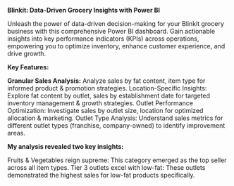 **Blinkit: Data-Driven Grocery Insights with Power BI**

Unleash the power of data-driven decision-making for your Blinkit grocery business with this comprehensive Power BI dashboard. Gain actionable insights into key performance indicators (KPIs) across operations, empowering you to optimize inventory, enhance customer experience, and drive growth.

**Key Features:**

**Granular Sales Analysis:** Analyze sales by fat content, item type for informed product & promotion strategies.
Location-Specific Insights: Explore fat content by outlet, sales by establishment date for targeted inventory management & growth strategies.
Outlet Performance Optimization: Investigate sales by outlet size, location for optimized allocation & marketing.
Outlet Type Analysis: Understand sales metrics for different outlet types (franchise, company-owned) to identify improvement areas.

**My analysis revealed two key insights:**

Fruits & Vegetables reign supreme: This category emerged as the top seller across all item types.
Tier 3 outlets excel with low-fat: These outlets demonstrated the highest sales for low-fat products specifically.
